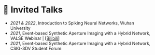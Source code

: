 # 💬 Invited Talks
- *2021 & 2022*, Introduction to Spiking Neural Networks, Wuhan University
- *2021*, Event-based Synthetic Aperture Imaging with a Hybrid Network, VALSE Webinar \| \[[Bilibili](https://www.bilibili.com/video/BV1JL411M7n5/?spm_id_from=333.999.0.0&vd_source=019e4ae5ab90b4c54207081152e55aae)\] 
- *2021*, Event-based Synthetic Aperture Imaging with a Hybrid Network, CSIG-3DV Student Forum


<!-- - *2021.06*, Lorem ipsum dolor sit amet, consectetur adipiscing elit. Vivamus ornare aliquet ipsum, ac tempus justo dapibus sit amet. 
- *2021.03*, Lorem ipsum dolor sit amet, consectetur adipiscing elit. Vivamus ornare aliquet ipsum, ac tempus justo dapibus sit amet.  \| [\[video\]](https://github.com/) -->
